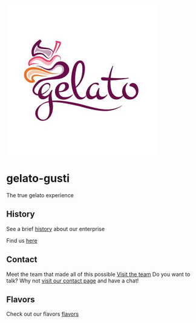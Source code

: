 ![Logo gelato-gusti](./gelato_logo.jpg)

# gelato-gusti

The true gelato experience

## History

See a brief [history](history.md) about our enterprise

Find us [here](./location.md)

## Contact

Meet the team that made all of this possible [Visit the team](team-page.md)
Do you want to talk? Why not [visit our contact page](ContactPage.md) and have a chat!

## Flavors

Check out our flavors [flavors](./Photos/flavors.md)

